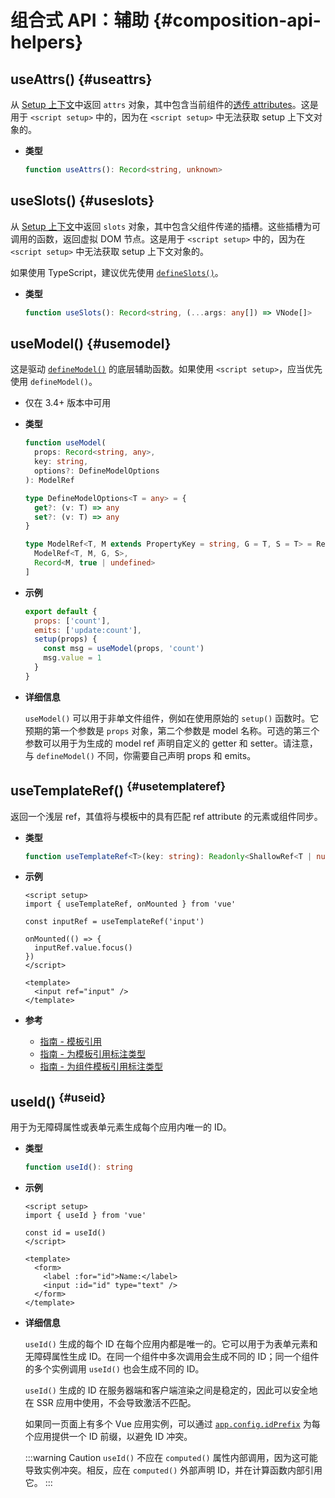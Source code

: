 # 组合式 API：辅助 {#composition-api-helpers}

## useAttrs() {#useattrs}

从 [Setup 上下文](/api/composition-api-setup#setup-context)中返回 `attrs` 对象，其中包含当前组件的[透传 attributes](/guide/components/attrs#fallthrough-attributes)。这是用于 `<script setup>` 中的，因为在 `<script setup>` 中无法获取 setup 上下文对象的。

- **类型**

  ```ts
  function useAttrs(): Record<string, unknown>
  ```

## useSlots() {#useslots}

从 [Setup 上下文](/api/composition-api-setup#setup-context)中返回 `slots` 对象，其中包含父组件传递的插槽。这些插槽为可调用的函数，返回虚拟 DOM 节点。这是用于 `<script setup>` 中的，因为在 `<script setup>` 中无法获取 setup 上下文对象的。

如果使用 TypeScript，建议优先使用 [`defineSlots()`](/api/sfc-script-setup#defineslots)。

- **类型**

  ```ts
  function useSlots(): Record<string, (...args: any[]) => VNode[]>
  ```

## useModel() {#usemodel}

这是驱动 [`defineModel()`](/api/sfc-script-setup#definemodel) 的底层辅助函数。如果使用 `<script setup>`，应当优先使用 `defineModel()`。

- 仅在 3.4+ 版本中可用

- **类型**

  ```ts
  function useModel(
    props: Record<string, any>,
    key: string,
    options?: DefineModelOptions
  ): ModelRef

  type DefineModelOptions<T = any> = {
    get?: (v: T) => any
    set?: (v: T) => any
  }

  type ModelRef<T, M extends PropertyKey = string, G = T, S = T> = Ref<G, S> & [
    ModelRef<T, M, G, S>,
    Record<M, true | undefined>
  ]
  ```

- **示例**

  ```js
  export default {
    props: ['count'],
    emits: ['update:count'],
    setup(props) {
      const msg = useModel(props, 'count')
      msg.value = 1
    }
  }
  ```

- **详细信息**

  `useModel()` 可以用于非单文件组件，例如在使用原始的 `setup()` 函数时。它预期的第一个参数是 `props` 对象，第二个参数是 model 名称。可选的第三个参数可以用于为生成的 model ref 声明自定义的 getter 和 setter。请注意，与 `defineModel()` 不同，你需要自己声明 props 和 emits。

## useTemplateRef() <sup class="vt-badge" data-text="3.5+" /> {#usetemplateref}

返回一个浅层 ref，其值将与模板中的具有匹配 ref attribute 的元素或组件同步。

- **类型**

  ```ts
  function useTemplateRef<T>(key: string): Readonly<ShallowRef<T | null>>
  ```

- **示例**

  ```vue
  <script setup>
  import { useTemplateRef, onMounted } from 'vue'

  const inputRef = useTemplateRef('input')

  onMounted(() => {
    inputRef.value.focus()
  })
  </script>

  <template>
    <input ref="input" />
  </template>
  ```

- **参考**
  - [指南 - 模板引用](/guide/essentials/template-refs)
  - [指南 - 为模板引用标注类型](/guide/typescript/composition-api#typing-template-refs) <sup class="vt-badge ts" />
  - [指南 - 为组件模板引用标注类型](/guide/typescript/composition-api#typing-component-template-refs) <sup class="vt-badge ts" />

## useId() <sup class="vt-badge" data-text="3.5+" /> {#useid}

用于为无障碍属性或表单元素生成每个应用内唯一的 ID。

- **类型**

  ```ts
  function useId(): string
  ```

- **示例**

  ```vue
  <script setup>
  import { useId } from 'vue'

  const id = useId()
  </script>

  <template>
    <form>
      <label :for="id">Name:</label>
      <input :id="id" type="text" />
    </form>
  </template>
  ```

- **详细信息**

  `useId()` 生成的每个 ID 在每个应用内都是唯一的。它可以用于为表单元素和无障碍属性生成 ID。在同一个组件中多次调用会生成不同的 ID；同一个组件的多个实例调用 `useId()` 也会生成不同的 ID。

  `useId()` 生成的 ID 在服务器端和客户端渲染之间是稳定的，因此可以安全地在 SSR 应用中使用，不会导致激活不匹配。

  如果同一页面上有多个 Vue 应用实例，可以通过 [`app.config.idPrefix`](/api/application#app-config-idprefix) 为每个应用提供一个 ID 前缀，以避免 ID 冲突。

  :::warning Caution
  `useId()` 不应在 `computed()` 属性内部调用，因为这可能导致实例冲突。相反，应在 `computed()` 外部声明 ID，并在计算函数内部引用它。
  :::
